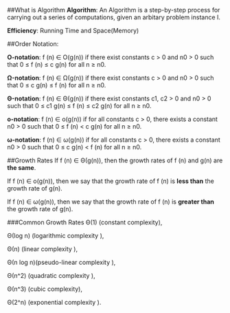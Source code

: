 ##What is Algorithm
**Algorithm**: An Algorithm is a step-by-step process for carrying out a series of computations, given an arbitary problem instance I.

**Efficiency**: Running Time and Space(Memory) 

##Order Notation:
 
**O-notation**: f (n) ∈ O(g(n)) if there exist constants c > 0 and n0 > 0
such that 0 ≤ f (n) ≤ c g(n) for all n ≥ n0.

**Ω-notation**: f (n) ∈ Ω(g(n)) if there exist constants c > 0 and n0 > 0
such that 0 ≤ c g(n) ≤ f (n) for all n ≥ n0.

**Θ-notation**: f (n) ∈ Θ(g(n)) if there exist constants c1, c2 > 0 and n0 > 0
such that 0 ≤ c1 g(n) ≤ f (n) ≤ c2 g(n) for all n ≥ n0.

**o-notation**: f (n) ∈ o(g(n)) if for all constants c > 0, there exists a
constant n0 > 0 such that 0 ≤ f (n) < c g(n) for all n ≥ n0.

**ω-notation**: f (n) ∈ ω(g(n)) if for all constants c > 0, there exists a
constant n0 > 0 such that 0 ≤ c g(n) < f (n) for all n ≥ n0.

##Growth Rates
If f (n) ∈ Θ(g(n)), then the growth rates of f (n) and g(n) are **the same**.

If f (n) ∈ o(g(n)), then we say that the growth rate of f (n) is **less than** the growth rate of g(n).

If f (n) ∈ ω(g(n)), then we say that the growth rate of f (n) is **greater than** the growth rate of g(n).

###Common Growth Rates
Θ(1) (constant complexity),

Θ(log n) (logarithmic complexity ),

Θ(n) (linear complexity ),

Θ(n log n)(pseudo-linear complexity ),

Θ(n^2) (quadratic complexity ),

Θ(n^3) (cubic complexity),

Θ(2^n) (exponential complexity ).
